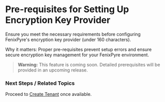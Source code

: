 # Pre-requisites for Setting Up Encryption Key Provider

Ensure you meet the necessary requirements before configuring FenixPyre's encryption key provider (under 160 characters).


Why it matters: Proper pre-requisites prevent setup errors and ensure secure encryption key management for your FenixPyre environment.

> **Warning:** This feature is coming soon. Detailed prerequisites will be provided in an upcoming release.

### Next Steps / Related Topics
Proceed to [Create Tenant](https://fenixpyre.com/docs/create-tenant) once available.
